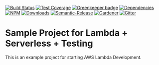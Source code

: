 [![Build Status](https://img.shields.io/travis/simlu/lambda-sample/master.svg)](https://travis-ci.org/simlu/lambda-sample)
[![Test Coverage](https://img.shields.io/coveralls/simlu/lambda-sample/master.svg)](https://coveralls.io/github/simlu/lambda-sample?branch=master)
[![Greenkeeper badge](https://badges.greenkeeper.io/simlu/lambda-sample.svg)](https://greenkeeper.io/)
[![Dependencies](https://david-dm.org/simlu/lambda-sample/status.svg)](https://david-dm.org/simlu/lambda-sample)
[![NPM](https://img.shields.io/npm/v/lambda-sample.svg)](https://www.npmjs.com/package/lambda-sample)
[![Downloads](https://img.shields.io/npm/dt/lambda-sample.svg)](https://www.npmjs.com/package/lambda-sample)
[![Semantic-Release](https://github.com/simlu/js-gardener/blob/master/assets/icons/semver.svg)](https://github.com/semantic-release/semantic-release)
[![Gardener](https://github.com/simlu/js-gardener/blob/master/assets/badge.svg)](https://github.com/simlu/js-gardener)
[![Gitter](https://github.com/simlu/js-gardener/blob/master/assets/icons/gitter.svg)](https://gitter.im/simlu/lambda-sample)

# Sample Project for Lambda + Serverless + Testing

This is an example project for starting AWS Lambda Development.
